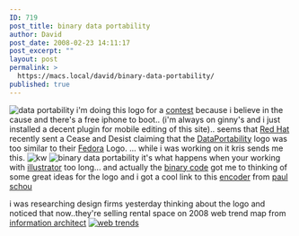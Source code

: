 ```yaml
---
ID: 719
post_title: binary data portability
author: David
post_date: 2008-02-23 14:11:17
post_excerpt: ""
layout: post
permalink: >
  https://macs.local/david/binary-data-portability/
published: true
---
```

<img src="http://davidawindham.com/images/dplogos.jpg" alt="data portability" />
i'm doing this logo for a <a href="http://chrissaad.wordpress.com/2008/02/22/dataportability-logo-competition/">contest</a> because i believe in the cause and there's a free iphone to boot.. (i'm always on ginny's and i just installed a decent plugin for mobile editing of this site).. seems that <a href="http://www.redhat.com/">Red Hat</a> recently sent a Cease and Desist claiming that the <a href="http://www.dataportability.org/">DataPortability</a> logo was too similar to their <a href="http://en.wikipedia.org/wiki/Fedora_(Linux_distribution)">Fedora</a> Logo.
... while i was working on it kris sends me this.
<img src="http://davidawindham.com/images/kwemail.png" alt="kw" />
<img src="http://davidawindham.com/images/binary.png" alt="binary data portability" />
it's what happens when your working with <a href="http://www.adobe.com/products/illustrator/">illustrator</a> too long... and actually the <a href="http://en.wikipedia.org/wiki/Binary">binary code</a> got me to thinking of some great ideas for the logo and i got a cool link to this <a href="http://www.paulschou.com/tools/xlate/">encoder</a> from <a href="http://www.paulschou.com/">paul schou</a>

i was researching design firms yesterday thinking about the logo and noticed that now..they're selling rental space on 2008 web trend map from <a href="http://informationarchitects.jp/">information architect</a>
<a href="http://informationarchitects.jp/start/"><img src="http://davidawindham.com/images/webtrends.png" alt="web trends" /></a>

